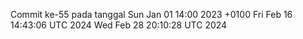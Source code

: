 Commit ke-55 pada tanggal Sun Jan 01 14:00 2023 +0100
Fri Feb 16 14:43:06 UTC 2024
Wed Feb 28 20:10:28 UTC 2024

